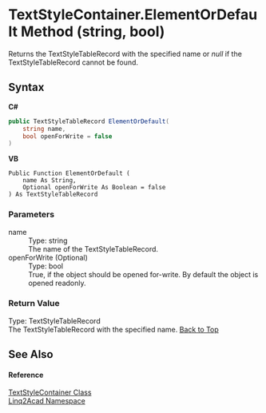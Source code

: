 # TextStyleContainer.ElementOrDefault Method (string, bool)
 

Returns the TextStyleTableRecord with the specified name or <i>null</i> if the TextStyleTableRecord cannot be found.

## Syntax

**C#**<br />
``` C#
public TextStyleTableRecord ElementOrDefault(
	string name,
	bool openForWrite = false
)
```

**VB**<br />
``` VB
Public Function ElementOrDefault ( 
	name As String,
	Optional openForWrite As Boolean = false
) As TextStyleTableRecord
```


### Parameters
<dl><dt>name</dt><dd>Type: string<br />The name of the TextStyleTableRecord.</dd><dt>openForWrite (Optional)</dt><dd>Type: bool<br />True, if the object should be opened for-write. By default the object is opened readonly.</dd></dl>

### Return Value
Type: TextStyleTableRecord<br />The TextStyleTableRecord with the specified name.
<a href="#TextStyleContainerElementOrDefault-Method-string-bool">Back to Top</a>

## See Also


#### Reference
<a href="T_Linq2Acad_TextStyleContainer.md#TextStyleContainer-Class">TextStyleContainer Class</a><br /><a href="N_Linq2Acad.md#Linq2Acad-Namespace">Linq2Acad Namespace</a><br />
